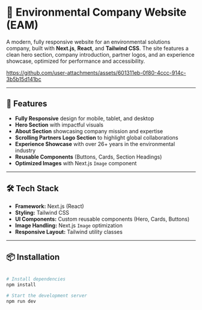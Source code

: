 # 🌱 Environmental Company Website (EAM)

A modern, fully responsive website for an environmental solutions company, built with **Next.js**, **React**, and **Tailwind CSS**. The site features a clean hero section, company introduction, partner logos, and an experience showcase, optimized for performance and accessibility.


https://github.com/user-attachments/assets/601311eb-0f80-4ccc-914c-3b5b15d141bc


---

## 🚀 Features
- **Fully Responsive** design for mobile, tablet, and desktop
- **Hero Section** with impactful visuals
- **About Section** showcasing company mission and expertise
- **Scrolling Partners Logo Section** to highlight global collaborations
- **Experience Showcase** with over 26+ years in the environmental industry
- **Reusable Components** (Buttons, Cards, Section Headings)
- **Optimized Images** with Next.js `Image` component

---

## 🛠️ Tech Stack
- **Framework:** Next.js (React)
- **Styling:** Tailwind CSS
- **UI Components:** Custom reusable components (Hero, Cards, Buttons)
- **Image Handling:** Next.js `Image` optimization
- **Responsive Layout:** Tailwind utility classes

---

## 📦 Installation

```bash

# Install dependencies
npm install

# Start the development server
npm run dev
